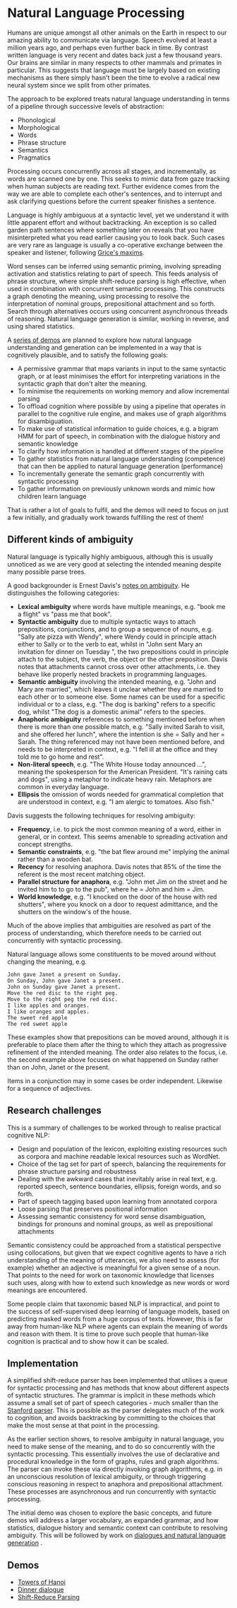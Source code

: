 # Natural Language Processing

Humans are unique amongst all other animals on the Earth in respect to our amazing ability to communicate via language. Speech evolved at least a million years ago, and perhaps even further back in time. By contrast written language is very recent and dates back just a few thousand years. Our brains are similar in many respects to other mammals and primates in particular. This suggests that language must be largely based on existing mechanisms as there simply hasn't been the time to evolve a radical new neural system since we split from other primates.

The approach to be explored treats natural language understanding in terms of a pipeline through successive levels of abstraction:

* Phonological
* Morphological
* Words
* Phrase structure
* Semantics
* Pragmatics

Processing occurs concurrently across all stages, and incrementally, as words are scanned one by one. This seeks to mimic data from gaze tracking when human subjects are reading text. Further evidence comes from the way we are able to complete each other's sentences, and to interrupt and ask clarifying questions before the current speaker finishes a sentence.

Language is highly ambiguous at a syntactic level, yet we understand it with little apparent effort and without backtracking. An exception is so called garden path sentences where something later on reveals that you have misinterpreted what you read earlier causing you to look back. Such cases are very rare as language is usually a co-operative exchange between the speaker and listener, following [Grice's maxims](https://en.wikipedia.org/wiki/Cooperative_principle).

Word senses can be inferred using semantic priming, involving spreading activation and statistics relating to part of speech. This feeds analysis of phrase structure, where simple shift-reduce parsing is high effective, when used in combination with concurrent semantic processing. This constructs a graph denoting the meaning, using processing to resolve the interpretation of nominal groups, prepositional attachment and so forth. Search through alternatives occurs using concurrent asynchronous threads of reasoning. Natural language generation is similar, working in reverse, and using shared statistics.

A [series of demos](#demos) are planned to explore how natural language understanding and generation can be implemented in a way that is cognitively plausible, and to satisfy the following goals:

* A permissive grammar that maps variants in input to the same syntactic graph, or at least minimises the effort for interpreting variations in the syntactic graph that don't alter the meaning.
* To minimise the requirements on working memory and allow incremental parsing
* To offload cognition where possible by using a pipeline that operates in parallel to the cognitive rule engine, and makes use of graph algorithms for disambiguation.
* To make use of statistical information to guide choices, e.g. a bigram HMM for part of speech, in combination with the dialogue history and semantic knowledge
* To clarify how  information is handled at different stages of the pipeline
* To gather statistics from natural language understanding (competence) that can then be applied to natural language generation (performance)
* To incrementally generate the semantic graph concurrently with syntactic processing
* To gather information on previously unknown words and mimic how children learn language

That is rather a lot of goals to fulfil, and the demos will need to focus on just a few initially, and gradually work towards fulfilling the rest of them!

## Different kinds of ambiguity 

Natural language is typically highly ambiguous, although this is usually unnoticed as we are very good at selecting the intended meaning despite many possible parse trees. 

A good backgrounder is Ernest Davis's [notes on ambiguity](https://cs.nyu.edu/faculty/davise/ai/ambiguity.html). He distinguishes the following categories:

* **Lexical ambiguity** where words have multiple meanings, e.g. "book me a flight" vs "pass me that book".
* **Syntactic ambiguity** due to multiple syntactic ways to attach prepositions, conjunctions, and to group a sequence of nouns, e.g. "Sally ate pizza with Wendy", where Wendy could in principle attach either to Sally or to the verb to eat, whilst in "John sent Mary an invitation for dinner on Tuesday ", the two prepositions could in principle attach to the subject, the verb, the object or the other preposition. Davis notes that attachments cannot cross over other attachments, i.e. they behave like properly nested brackets in programming languages.
* **Semantic ambiguity** involving the intended meaning, e.g. "John and Mary are married", which leaves it unclear whether they are married to each other or to someone else. Some names can be used for a specific individual or to a class, e.g. "The dog is barking" refers to a specific dog, whilst "The dog is a domestic animal" refers to the species.
* **Anaphoric ambiguity** references to something mentioned before when there is more than one possible match, e.g. "Sally invited Sarah to visit, and she offered her lunch", where the intention is she = Sally and her = Sarah. The thing referenced may not have been mentioned before, and needs to be interpreted in context, e.g. "I fell ill at the office and they told me to go home and rest".
* **Non-literal speech**, e.g. "The White House today announced ...", meaning the spokesperson for the American President. "It's raining cats and dogs", using a metaphor to indicate heavy rain. Metaphors are common in everyday language.
* **Ellipsis** the omission of words needed for grammatical completion that are understood in context, e.g. "I am alergic to tomatoes. Also fish."

Davis suggests the following techniques for resolving ambiguity:

* **Frequency**, i.e. to pick the most common meaning of a word, either in general, or in context. This seems amenable to spreading activation and concept strengths.
* **Semantic constraints**, e.g. "the bat flew around me" implying the animal rather than a wooden bat.
* **Recency** for resolving anaphora. Davis notes that 85% of the time the referent is the most recent matching object.
* **Parallel structure for anaphora**, e.g. "John met Jim on the street and he invited him to to go to the pub", where he = John and him = Jim.
* **World knowledge**, e.g. "I knocked on the door of the house with red shutters", where you knock on a door to request admittance, and the shutters on the window's of the house.

Much of the above implies that ambiguities are resolved as part of the process of understanding, which therefore needs to be carried out concurrently with syntactic processing.

Natural language allows some constituents to be moved around without changing the meaning, e.g.

```
John gave Janet a present on Sunday.
On Sunday, John gave Janet a present.
John on Sunday gave Janet a present.
Move the red disc to the right peg.
Move to the right peg the red disc.
I like apples and oranges.
I like oranges and apples.
The sweet red apple
The red sweet apple
```

These examples show that prepositions can be moved around, although it is preferable to place them after the thing to which they attach as progressive refinement of the intended meaning. The order also relates to the focus, i.e. the second example above focuses on what happened on Sunday rather than on John, Janet or the present.

Items in a conjunction may in some cases be order independent. Likewise for a sequence of adjectives.

## Research challenges

This is a summary of challenges to be worked through to realise practical cognitive NLP:

* Design and population of the lexicon, exploiting existing resources such as corpora and machine readable lexical resources such as WordNet.
* Choice of the tag set for part of speech, balancing the requirements for phrase structure parsing and robustness
* Dealing with the awkward cases that inevitably arise in real text, e.g. reported speech, sentence boundaries, ellipsis, foreign words, and so forth.
* Part of speech tagging based upon learning from annotated corpora
* Loose parsing that preserves positional information
* Assessing semantic consistency for word sense disambiguation, bindings for pronouns and nominal groups, as well as prepositional attachments

Semantic consistency could be approached from a statistical perspective using collocations, but given that we expect cognitive agents to have a rich understanding of the meaning of utterances, we also need to assess (for example) whether an adjective is meaningful for a given sense of a noun.  That points to the need for work on taxonomic knowledge that licenses such uses, along with how to extend such knowledge as new words or word meanings are encountered. 

Some people claim that taxonomic based NLP is impractical, and point to the success of self-supervised deep learning of language models, based on predicting masked words from a huge corpus of texts. However, this is far away from human-like NLP where agents can explain the meaning of words and reason with them. It is time to prove such people that human-like cognition is practical and to show how it can be scaled.

## Implementation

A simplified shift-reduce parser has been implemented that utilises a queue for syntactic processing and has methods that know about different aspects of syntactic structures.  The grammar is implicit in these methods which assume a small set of part of speech categories - much smaller than the [Stanford parser](https://nlp.stanford.edu/software/lex-parser.shtml). This is possible as the parser delegates much of the work to cognition, and avoids backtracking by committing to the choices that make the most sense at that point in the processing.

As the earlier section shows, to resolve ambiguity in natural language, you need to make sense of the meaning, and to do so concurrently with the syntactic processing. This essentially involves the use of declarative and procedural knowledge in the form of graphs, rules and graph algorithms. The parser can invoke these via directly invoking graph algorithms, e.g. in an unconscious resolution of lexical ambiguity, or through triggering conscious reasoning in respect to anaphora and prepositional attachment. These processes are asynchronous and run concurrently with syntactic processing.

The initial demo was chosen to explore the basic concepts, and future demos will address a larger vocabulary, an expanded grammar, and how statistics, dialogue history and semantic context can contribute to resolving ambiguity. This will be followed by work on [dialogues and natural language generation](../nld/README.md) .

## Demos

* [Towers of Hanoi](toh/README.md)
* [Dinner dialogue](https://www.w3.org/Data/demos/chunks/nlp/dinner/)
* [Shift-Reduce Parsing](https://www.w3.org/Data/demos/chunks/nlp/parsing/)
